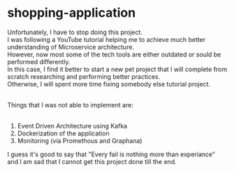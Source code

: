 # shopping-application

Unfortunately, I have to stop doing this project.<br>
I was following a YouTube tutorial helping me to achieve much better understanding of Microservice architecture.<br>
However, now most some of the tech tools are either outdated or sould be performed differently.<br>
In this case, I find it better to start a new pet project that I will complete from scratch researching and performing better practices.<br>
Otherwise, I will spent more time fixing somebody else tutorial project.<br><br>

Things that I was not able to implement are: <br><br>

1) Event Driven Architecture using Kafka<br>
2) Dockerization of the application<br>
3) Monitoring (via Promethous and  Graphana)<br>

I guess it's good to say that "Every fail is nothing more than experiance" and I am sad that I cannot get this project done till the end.<br>
